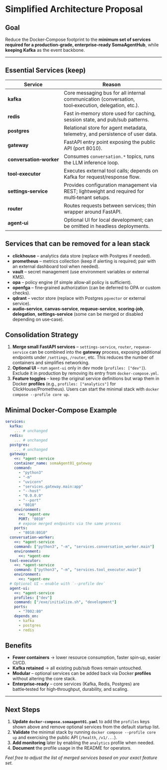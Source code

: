 # Simplified Architecture Proposal

## Goal
Reduce the Docker‑Compose footprint to the **minimum set of services required for a production‑grade, enterprise‑ready SomaAgentHub**, while **keeping Kafka** as the event backbone.

---

## Essential Services (keep)
| Service | Reason |
|---------|--------|
| **kafka** | Core messaging bus for all internal communication (conversation, tool‑execution, delegation, etc.). |
| **redis** | Fast in‑memory store used for caching, session state, and pub/sub patterns. |
| **postgres** | Relational store for agent metadata, telemetry, and persistence of user data. |
| **gateway** | FastAPI entry point exposing the public API (port 8010). |
| **conversation‑worker** | Consumes `conversation.*` topics, runs the LLM inference loop. |
| **tool‑executor** | Executes external tool calls; depends on Kafka for request/response flow. |
| **settings‑service** | Provides configuration management via REST; lightweight and required for multi‑tenant setups. |
| **router** | Routes requests between services; thin wrapper around FastAPI. |
| **agent‑ui** | Optional UI for local development; can be omitted in headless deployments. |

## Services that can be **removed** for a lean stack
- **clickhouse** – analytics data store (replace with Postgres if needed).
- **prometheus** – metrics collection (keep if alerting is required; pair with an external dashboard tool when needed).
- **vault** – secret management (use environment variables or external KMS).
- **opa** – policy engine (if simple allow‑all policy is sufficient).
- **openfga** – fine‑grained authorization (can be deferred to OPA or custom checks).
- **qdrant** – vector store (replace with Postgres `pgvector` or external service).
- **audio‑service**, **canvas‑service**, **requeue‑service**, **scoring‑job**, **delegation**, **settings‑service** (some can be merged or disabled depending on use‑case).

## Consolidation Strategy
1. **Merge small FastAPI services** – `settings-service`, `router`, `requeue-service` can be combined into the **gateway** process, exposing additional endpoints under `/settings`, `/router`, etc. This reduces the number of containers and simplifies networking.
2. **Optional UI** – run `agent-ui` only in dev mode (`profiles: ["dev"]`). Exclude it in production by removing its entry from `docker‑compose.yml`.
3. **Feature toggles** – keep the original service definitions but wrap them in Docker **profiles** (e.g., `profiles: ["analytics"]` for ClickHouse/Prometheus). Users can start the minimal stack with `docker compose --profile core up`.

## Minimal Docker‑Compose Example
```yaml
services:
  kafka:
    ... # unchanged
  redis:
    ... # unchanged
  postgres:
    ... # unchanged
  gateway:
    <<: *agent-service
    container_name: somaAgent01_gateway
    command:
      - "python3"
      - "-m"
      - "uvicorn"
      - "services.gateway.main:app"
      - "--host"
      - "0.0.0.0"
      - "--port"
      - "8010"
    environment:
      <<: *agent-env
      PORT: "8010"
      # expose merged endpoints via the same process
    ports:
      - "8010:8010"
  conversation-worker:
    <<: *agent-service
    command: ["python3", "-m", "services.conversation_worker.main"]
    environment:
      <<: *agent-env
  tool-executor:
    <<: *agent-service
    command: ["python3", "-m", "services.tool_executor.main"]
    environment:
      <<: *agent-env
  # Optional UI – enable with `--profile dev`
  agent-ui:
    <<: *agent-service
    profiles: ["dev"]
    command: ["/exe/initialize.sh", "development"]
    ports:
      - "7002:80"
    depends_on:
      - kafka
      - postgres
      - redis
```

## Benefits
- **Fewer containers** → lower resource consumption, faster spin‑up, easier CI/CD.
- **Kafka retained** → all existing pub/sub flows remain untouched.
- **Modular** – optional services can be added back via Docker **profiles** without altering the core stack.
- **Enterprise‑ready** – core services (Kafka, Redis, Postgres) are battle‑tested for high‑throughput, durability, and scaling.

---

## Next Steps
1. **Update `docker-compose.somaagent01.yaml`** to add the `profiles` keys shown above and remove optional services from the default startup list.
2. **Validate** the minimal stack by running `docker compose --profile core up` and exercising the public API (`/health`, `/v1/...`).
3. **Add monitoring** later by enabling the `analytics` profile when needed.
4. **Document** the profile usage in the README for operators.

*Feel free to adjust the list of merged services based on your exact feature set.*
